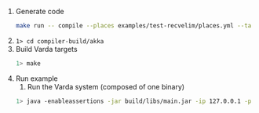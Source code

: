 1. Generate code
    ```bash
    make run -- compile --places examples/test-recvelim/places.yml --targets examples/test-recvelim/targets.yml --filename examples/test-recvelim/test.varch --impl examples/test-recvelim/test.vimpl --provenance 0
    ```
1. ```1> cd compiler-build/akka```
1. Build Varda targets
    ```bash
    1> make
    ```
1. Run example
    1. Run the Varda system (composed of one binary)
    ```bash
    1> java -enableassertions -jar build/libs/main.jar -ip 127.0.0.1 -p 25520 -s akka://systemProject_name@127.0.0.1:25520 -l 8080 -vp placeB 
    ```